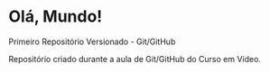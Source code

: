 # Olá, Mundo!
 Primeiro Repositório Versionado - Git/GitHub

Repositório criado durante a aula de Git/GitHub do Curso em Vídeo.